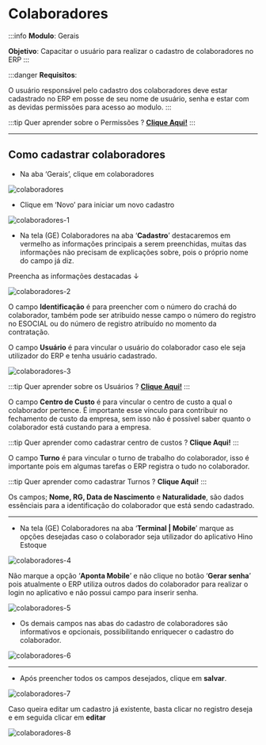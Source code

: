 # Colaboradores

:::info
**Modulo**: Gerais

**Objetivo**: Capacitar o usuário para realizar o cadastro de colaboradores no ERP
:::

:::danger
**Requisitos**: 

O usuário responsável pelo cadastro dos colaboradores deve estar cadastrado no ERP em posse de seu nome de usuário, senha e estar com as devidas permissões para acesso ao modulo.
:::

:::tip
Quer aprender sobre o Permissões ? [**Clique Aqui!**](../ambiente/configurar-permissoes.md)
:::

---

## Como cadastrar colaboradores

- Na aba ‘Gerais’, clique em colaboradores

![colaboradores](./img/colaboradores/colaboradores.png)

- Clique em ‘Novo’ para iniciar um novo cadastro

![colaboradores-1](./img/colaboradores/colaboradores-1.png)

- Na tela (GE) Colaboradores na aba ‘**Cadastro**’ destacaremos em vermelho as informações principais a serem preenchidas, muitas das informações não precisam de explicações sobre, pois o próprio nome do campo já diz.

Preencha as informações destacadas ↓

![colaboradores-2](./img/colaboradores/colaboradores-2.png)


O campo **Identificação** é para preencher com o número do crachá do colaborador, também pode ser atribuido nesse campo o número do registro no ESOCIAL ou do número de registro atribuído no momento da contratação.

O campo **Usuário** é para vincular o usuário do colaborador caso ele seja utilizador do ERP e tenha usuário cadastrado.

![colaboradores-3](./img/colaboradores/colaboradores-3.png)

:::tip
Quer aprender sobre os Usuários ? [**Clique Aqui!**](../ambiente/criacao-de-usuarios.md)
:::

O campo **Centro de Custo** é para vincular o centro de custo a qual o colaborador pertence. É importante esse vínculo para contribuir no fechamento de custo da empresa, sem isso não é possível saber quanto o colaborador está custando para a empresa.

:::tip
Quer aprender como cadastrar centro de custos ? **Clique Aqui!**
:::

O campo **Turno** é para vincular o turno de trabalho do colaborador, isso é importante pois em algumas tarefas o ERP registra o tudo no colaborador.

:::tip
Quer aprender como cadastrar Turnos ? **Clique Aqui!**
:::

Os campos; **Nome, RG, Data de Nascimento** e **Naturalidade**, são dados essênciais para a identificação do colaborador que está sendo cadastrado.

---

- Na tela (GE) Colaboradores na aba ‘**Terminal | Mobile**’ marque as opções desejadas caso o colaborador seja utilizador do aplicativo Hino Estoque

![colaboradores-4](./img/colaboradores/colaboradores-4.png)

Não marque a opção ‘**Aponta Mobile**’ e não clique no botão ‘**Gerar senha**’ pois atualmente o ERP utiliza outros dados do colaborador para realizar o login no aplicativo e não possui campo para inserir senha.

![colaboradores-5](./img/colaboradores/colaboradores-5.png)

- Os demais campos nas abas do cadastro de colaboradores são informativos e opcionais, possibilitando enriquecer o cadastro do colaborador.

![colaboradores-6](./img/colaboradores/colaboradores-6.png)

---

- Após preencher todos os campos desejados, clique em **salvar**.

![colaboradores-7](./img/colaboradores/colaboradores-7.png)

Caso queira editar um cadastro já existente, basta clicar no registro deseja e em seguida clicar em **editar**

![colaboradores-8](./img/colaboradores/colaboradores-8.png)